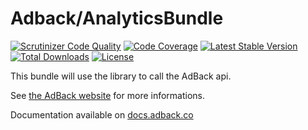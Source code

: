 Adback/AnalyticsBundle
======================

[![Scrutinizer Code Quality](https://scrutinizer-ci.com/g/dekalee/adback-analytics-bundle/badges/quality-score.png?b=master)](https://scrutinizer-ci.com/g/dekalee/adback-analytics-bundle/?branch=master)
[![Code Coverage](https://scrutinizer-ci.com/g/dekalee/adback-analytics-bundle/badges/coverage.png?b=master)](https://scrutinizer-ci.com/g/dekalee/adback-analytics-bundle/?branch=master)
[![Latest Stable Version](https://poser.pugx.org/dekalee/adback-analytics-bundle/v/stable)](https://packagist.org/packages/dekalee/adback-analytics-bundle)
[![Total Downloads](https://poser.pugx.org/dekalee/adback-analytics-bundle/downloads)](https://packagist.org/packages/dekalee/adback-analytics-bundle)
[![License](https://poser.pugx.org/dekalee/adback-analytics-bundle/license)](https://packagist.org/packages/dekalee/adback-analytics-bundle)

This bundle will use the library to call the AdBack api.

See [the AdBack website](http://adback.co) for more informations.

Documentation available on [docs.adback.co](http://docs.adback.co/)
